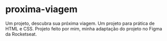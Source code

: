 # proxima-viagem
Um projeto, descubra sua próxima viagem. Um projeto para prática de HTML e CSS. Projeto feito por mim, minha adaptação do projeto no Figma da Rocketseat.
